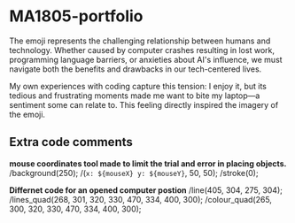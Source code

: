 # MA1805-portfolio
The emoji represents the challenging relationship between humans and technology. Whether caused by computer crashes resulting in lost work, programming language barriers, or anxieties about AI's influence, we must navigate both the benefits and drawbacks in our tech-centered lives.

My own experiences with coding capture this tension: I enjoy it, but its tedious and frustrating moments made me want to bite my laptop—a sentiment some can relate to. This feeling directly inspired the imagery of the emoji.

## Extra code comments  
 **mouse coordinates tool made to limit the trial and error in placing objects.**
     /background(250);
     /(`x: ${mouseX} y: ${mouseY}`, 50, 50);
     /stroke(0); 

**Differnet code for an opened computer postion**
     /line(405, 304, 275, 304);
     /lines_quad(268, 301, 320, 330, 470, 334, 400, 300);
     /colour_quad(265, 300, 320, 330, 470, 334, 400, 300);
